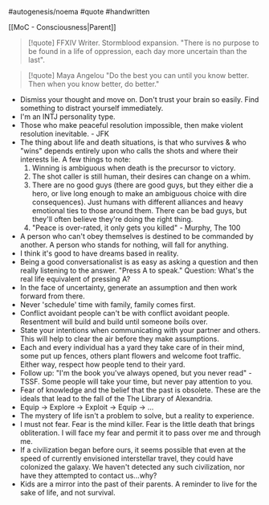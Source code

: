 #autogenesis/noema #quote #handwritten

[[MoC - Consciousness|Parent]]

> [!quote] FFXIV Writer. Stormblood expansion.
> "There is no purpose to be found in a life of oppression, each day more uncertain than the last". 

> [!quote] Maya Angelou
> "Do the best you can until you know better. Then when you know better, do better."

- Dismiss your thought and move on. Don't trust your brain so easily. Find something to distract yourself immediately.
- I'm an INTJ personality type.
- Those who make peaceful resolution impossible, then make violent resolution inevitable. - JFK
- The thing about life and death situations, is that who survives & who "wins" depends entirely upon who calls the shots and where their interests lie. A few things to note: 
	1. Winning is ambiguous when death is the precursor to victory. 
	2. The shot caller is still human, their desires can change on a whim. 
	3. There are no good guys (there are good guys, but they either die a hero, or live long enough to make an ambiguous choice with dire consequences). Just humans with different alliances and heavy emotional ties to those around them. There can be bad guys, but they'll often believe they're doing the right thing.
	4. "Peace is over-rated, it only gets you killed" - Murphy, The 100
- A person who can't obey themselves is destined to be commanded by another. A person who stands for nothing, will fall for anything. 
- I think it's good to have dreams based in reality.
- Being a good conversationalist is as easy as asking a question and then really listening to the answer. "Press A to speak." Question: What's the real life equivalent of pressing A?
- In the face of uncertainty, generate an assumption and then work forward from there.
- Never 'schedule' time with family, family comes first.
- Conflict avoidant people can't be with conflict avoidant people. Resentment will build and build until someone boils over. 
- State your intentions when communicating with your partner and others. This will help to clear the air before they make assumptions.
- Each and every individual has a yard they take care of in their mind, some put up fences, others plant flowers and welcome foot traffic. Either way, respect how people tend to their yard.
- Follow up: "I'm the book you've always opened, but you never read" - TSSF. Some people will take your time, but never pay attention to you. 
- Fear of knowledge and the belief that the past is obsolete. These are the ideals that lead to the fall of the The Library of Alexandria.
- Equip -> Explore -> Exploit -> Equip -> ...
- The mystery of life isn't a problem to solve, but a reality to experience.
- I must not fear. Fear is the mind killer. Fear is the little death that brings obliteration. I will face my fear and permit it to pass over me and through me.
- If a civilization began before ours, it seems possible that even at the speed of currently envisioned interstellar travel, they could have colonized the galaxy. We haven't detected any such civilization, nor have they attempted to contact us...why?
- Kids are a mirror into the past of their parents. A reminder to live for the sake of life, and not survival.